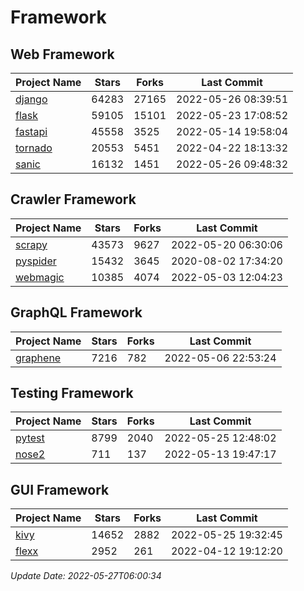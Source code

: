 # Framework

## Web Framework
| Project Name | Stars | Forks | Last Commit |
| ------------ | ----- | ----- | ----------- |
| [django](https://github.com/django/django) | 64283 | 27165 | 2022-05-26 08:39:51 |
| [flask](https://github.com/pallets/flask) | 59105 | 15101 | 2022-05-23 17:08:52 |
| [fastapi](https://github.com/tiangolo/fastapi) | 45558 | 3525 | 2022-05-14 19:58:04 |
| [tornado](https://github.com/tornadoweb/tornado) | 20553 | 5451 | 2022-04-22 18:13:32 |
| [sanic](https://github.com/sanic-org/sanic) | 16132 | 1451 | 2022-05-26 09:48:32 |

## Crawler Framework
| Project Name | Stars | Forks | Last Commit |
| ------------ | ----- | ----- | ----------- |
| [scrapy](https://github.com/scrapy/scrapy) | 43573 | 9627 | 2022-05-20 06:30:06 |
| [pyspider](https://github.com/binux/pyspider) | 15432 | 3645 | 2020-08-02 17:34:20 |
| [webmagic](https://github.com/code4craft/webmagic) | 10385 | 4074 | 2022-05-03 12:04:23 |

## GraphQL Framework
| Project Name | Stars | Forks | Last Commit |
| ------------ | ----- | ----- | ----------- |
| [graphene](https://github.com/graphql-python/graphene) | 7216 | 782 | 2022-05-06 22:53:24 |

## Testing Framework
| Project Name | Stars | Forks | Last Commit |
| ------------ | ----- | ----- | ----------- |
| [pytest](https://github.com/pytest-dev/pytest) | 8799 | 2040 | 2022-05-25 12:48:02 |
| [nose2](https://github.com/nose-devs/nose2) | 711 | 137 | 2022-05-13 19:47:17 |

## GUI Framework
| Project Name | Stars | Forks | Last Commit |
| ------------ | ----- | ----- | ----------- |
| [kivy](https://github.com/kivy/kivy) | 14652 | 2882 | 2022-05-25 19:32:45 |
| [flexx](https://github.com/flexxui/flexx) | 2952 | 261 | 2022-04-12 19:12:20 |

*Update Date: 2022-05-27T06:00:34*